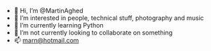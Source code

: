 - 👋 Hi, I’m @MartinAghed
- 👀 I’m interested in people, technical stuff, photography and music
- 🌱 I’m currently learning Python
- 💞️ I’m not currently looking to collaborate on something
- 📫 marn@hotmail.com

<!---
MartinAghed/MartinAghed is a ✨ special ✨ repository because its `README.md` (this file) appears on your GitHub profile.
You can click the Preview link to take a look at your changes.
--->
